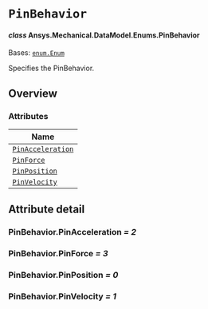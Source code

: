 # `PinBehavior`

<a id="ansys.mechanical.stubs.v241.Ansys.Mechanical.DataModel.Enums.PinBehavior"></a>

#### *class* Ansys.Mechanical.DataModel.Enums.PinBehavior

Bases: [`enum.Enum`](https://docs.python.org/3/library/enum.html#enum.Enum)

Specifies the PinBehavior.

<!-- !! processed by numpydoc !! -->

<a id="overview"></a>

## Overview

### Attributes

| Name |
| ----------------------------------------------------- |
| [`PinAcceleration`](#PinBehavior.PinAcceleration) |
| [`PinForce`](#PinBehavior.PinForce) |
| [`PinPosition`](#PinBehavior.PinPosition) |
| [`PinVelocity`](#PinBehavior.PinVelocity) |

<a id="attribute-detail"></a>

## Attribute detail

<a id="PinBehavior.PinAcceleration"></a>

### PinBehavior.PinAcceleration *= 2*

<a id="PinBehavior.PinForce"></a>

### PinBehavior.PinForce *= 3*

<a id="PinBehavior.PinPosition"></a>

### PinBehavior.PinPosition *= 0*

<a id="PinBehavior.PinVelocity"></a>

### PinBehavior.PinVelocity *= 1*


